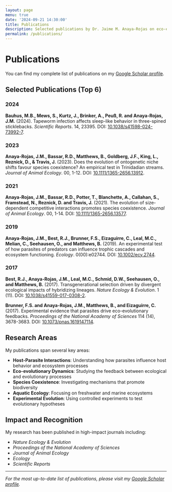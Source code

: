 ```yaml
---
layout: page
menu: true
date: '2024-09-21 14:30:00'
title: Publications
description: Selected publications by Dr. Jaime M. Anaya-Rojas on eco-evolutionary dynamics, host-parasite interactions, and aquatic ecology.
permalink: /publications/
---
```


# Publications

You can find my complete list of publications on my [Google Scholar profile](https://scholar.google.com/citations?user=YOUR_GOOGLE_SCHOLAR_ID).

## Selected Publications (Top 6)

### 2024

**Bauhus, M.B., Mews, S., Kurtz, J., Brinker, A., Peuß, R. and Anaya-Rojas, J.M.** (2024). Tapeworm infection affects sleep-like behavior in three-spined sticklebacks. *Scientific Reports*. 14, 23395. DOI: [10.1038/s41598-024-73992-7](https://doi.org/10.1038/s41598-024-73992-7).

### 2023

**Anaya-Rojas, J.M., Bassar, R.D., Matthews, B., Goldberg, J.F., King, L., Reznick, D., & Travis, J.** (2023). Does the evolution of ontogenetic niche shifts favour species coexistence? An empirical test in Trinidadian streams. *Journal of Animal Ecology*. 00, 1-12. DOI: [10.1111/1365-2656.13912](https://doi.org/10.1111/1365-2656.13912).

### 2021

**Anaya-Rojas, J.M., Bassar, R.D., Potter, T., Blanchette, A., Callahan, S., Framstead, N., Reznick, D. and Travis, J.** (2021). The evolution of size-dependent competitive interactions promotes species coexistence. *Journal of Animal Ecology*. 00, 1-14. DOI: [10.1111/1365-2656.13577](https://doi.org/10.1111/1365-2656.13577).

### 2019

**Anaya-Rojas, J.M., Best, R.J., Brunner, F.S., Eizaguirre, C., Leal, M.C., Melian, C., Seehausen, O., and Matthews, B.** (2019). An experimental test of how parasites of predators can influence trophic cascades and ecosystem functioning. *Ecology*. 0(00):e02744. DOI: [10.1002/ecy.2744](https://doi.org/10.1002/ecy.2744).

### 2017

**Best, R.J., Anaya-Rojas, J.M., Leal, M.C., Schmid, D.W., Seehausen, O., and Matthews, B.** (2017). Transgenerational selection driven by divergent ecological impacts of hybridizing lineages. *Nature Ecology & Evolution*. 1 (11). DOI: [10.1038/s41559-017-0308-2](https://doi.org/10.1038/s41559-017-0308-2).

**Brunner, F.S. and Anaya-Rojas, J.M., Matthews, B., and Eizaguirre, C.** (2017). Experimental evidence that parasites drive eco-evolutionary feedbacks. *Proceedings of the National Academy of Sciences* 114 (14), 3678-3683. DOI: [10.1073/pnas.1619147114](https://doi.org/10.1073/pnas.1619147114).

## Research Areas

My publications span several key areas:

- **Host-Parasite Interactions**: Understanding how parasites influence host behavior and ecosystem processes
- **Eco-evolutionary Dynamics**: Studying the feedback between ecological and evolutionary processes
- **Species Coexistence**: Investigating mechanisms that promote biodiversity
- **Aquatic Ecology**: Focusing on freshwater and marine ecosystems
- **Experimental Evolution**: Using controlled experiments to test evolutionary hypotheses

## Impact and Recognition

My research has been published in high-impact journals including:
- *Nature Ecology & Evolution*
- *Proceedings of the National Academy of Sciences*
- *Journal of Animal Ecology*
- *Ecology*
- *Scientific Reports*

---

*For the most up-to-date list of publications, please visit my [Google Scholar profile](https://scholar.google.com/citations?user=YOUR_GOOGLE_SCHOLAR_ID).*
